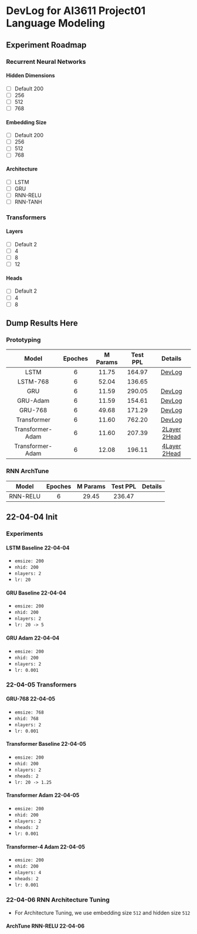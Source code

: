 # DevLog for AI3611 Project01 Language Modeling

## Experiment Roadmap

### Recurrent Neural Networks

#### Hidden Dimensions

- [ ] Default 200
- [ ] 256
- [ ] 512
- [ ] 768

#### Embedding Size

- [ ] Default 200
- [ ] 256
- [ ] 512
- [ ] 768

#### Architecture

- [ ] LSTM
- [ ] GRU
- [ ] RNN-RELU
- [ ] RNN-TANH

### Transformers

#### Layers

- [ ] Default 2
- [ ] 4
- [ ] 8
- [ ] 12

#### Heads

- [ ] Default 2
- [ ] 4
- [ ] 8

## Dump Results Here

### Prototyping

|      Model       | Epoches | M Params | Test PPL |                  Details                   |
| :--------------: | :-----: | :------: | :------: | :----------------------------------------: |
|       LSTM       |    6    |  11.75   |  164.97  |     [DevLog](#lstm-baseline-22-04-04)      |
|     LSTM-768     |    6    |  52.04   |  136.65  |                                            |
|       GRU        |    6    |  11.59   |  290.05  |      [DevLog](#gru-baseline-22-04-04)      |
|     GRU-Adam     |    6    |  11.59   |  154.61  |        [DevLog](#gru-adam-22-04-04)        |
|     GRU-768      |    6    |  49.68   |  171.29  |        [DevLog](#gru-768-22-04-05)         |
|   Transformer    |    6    |  11.60   |  762.20  |  [DevLog](#transformer-baseline-22-04-05)  |
| Transformer-Adam |    6    |  11.60   |  207.39  | [2Layer 2Head](#transformer-adam-22-04-05) |
| Transformer-Adam |    6    |  12.08   |  196.11  | [4Layer 2Head](#transformer-adam-22-04-05) |

### RNN ArchTune

|  Model   | Epoches | M Params | Test PPL | Details |
| :------: | :-----: | :------: | :------: | :-----: |
| RNN-RELU |    6    |  29.45   |  236.47  |

## 22-04-04 Init

### Experiments

#### LSTM Baseline 22-04-04

- `emsize: 200`
- `nhid: 200`
- `nlayers: 2`
- `lr: 20`

#### GRU Baseline 22-04-04

- `emsize: 200`
- `nhid: 200`
- `nlayers: 2`
- `lr: 20 -> 5`

#### GRU Adam 22-04-04

- `emsize: 200`
- `nhid: 200`
- `nlayers: 2`
- `lr: 0.001`

### 22-04-05 Transformers

#### GRU-768 22-04-05

- `emsize: 768`
- `nhid: 768`
- `nlayers: 2`
- `lr: 0.001`

#### Transformer Baseline 22-04-05

- `emsize: 200`
- `nhid: 200`
- `nlayers: 2`
- `nheads: 2`
- `lr: 20 -> 1.25`

#### Transformer Adam 22-04-05

- `emsize: 200`
- `nhid: 200`
- `nlayers: 2`
- `nheads: 2`
- `lr: 0.001`

#### Transformer-4 Adam 22-04-05

- `emsize: 200`
- `nhid: 200`
- `nlayers: 4`
- `nheads: 2`
- `lr: 0.001`

### 22-04-06 RNN Architecture Tuning

- For Architecture Tuning, we use embedding size `512` and hidden size `512`

#### ArchTune RNN-RELU 22-04-06
